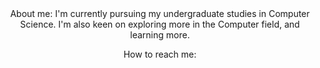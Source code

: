 <html>
<div id="header" align="center">
  About me:
   I'm currently pursuing my undergraduate studies in Computer Science.
   I'm also keen on exploring more in the Computer field, and learning more.
    
  How to reach me: 
  <a href="https://www.linkedin.com/in/manaswini-simhadri-kavali-933b491a9">
  </a>
  </html>
   
  
</div>
